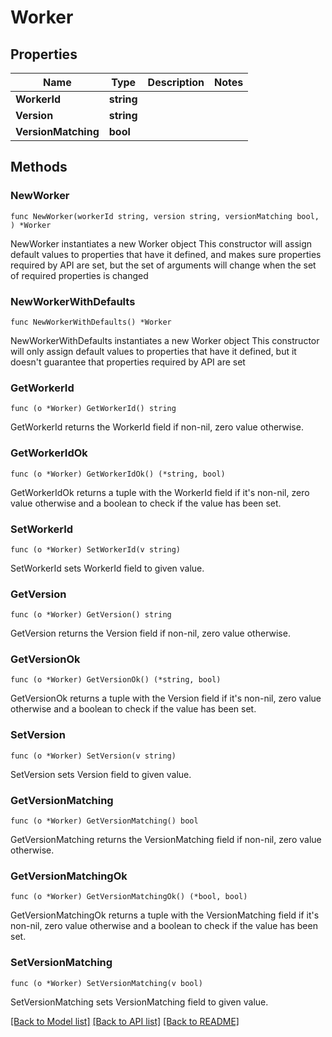 # Worker

## Properties

Name | Type | Description | Notes
------------ | ------------- | ------------- | -------------
**WorkerId** | **string** |  | 
**Version** | **string** |  | 
**VersionMatching** | **bool** |  | 

## Methods

### NewWorker

`func NewWorker(workerId string, version string, versionMatching bool, ) *Worker`

NewWorker instantiates a new Worker object
This constructor will assign default values to properties that have it defined,
and makes sure properties required by API are set, but the set of arguments
will change when the set of required properties is changed

### NewWorkerWithDefaults

`func NewWorkerWithDefaults() *Worker`

NewWorkerWithDefaults instantiates a new Worker object
This constructor will only assign default values to properties that have it defined,
but it doesn't guarantee that properties required by API are set

### GetWorkerId

`func (o *Worker) GetWorkerId() string`

GetWorkerId returns the WorkerId field if non-nil, zero value otherwise.

### GetWorkerIdOk

`func (o *Worker) GetWorkerIdOk() (*string, bool)`

GetWorkerIdOk returns a tuple with the WorkerId field if it's non-nil, zero value otherwise
and a boolean to check if the value has been set.

### SetWorkerId

`func (o *Worker) SetWorkerId(v string)`

SetWorkerId sets WorkerId field to given value.


### GetVersion

`func (o *Worker) GetVersion() string`

GetVersion returns the Version field if non-nil, zero value otherwise.

### GetVersionOk

`func (o *Worker) GetVersionOk() (*string, bool)`

GetVersionOk returns a tuple with the Version field if it's non-nil, zero value otherwise
and a boolean to check if the value has been set.

### SetVersion

`func (o *Worker) SetVersion(v string)`

SetVersion sets Version field to given value.


### GetVersionMatching

`func (o *Worker) GetVersionMatching() bool`

GetVersionMatching returns the VersionMatching field if non-nil, zero value otherwise.

### GetVersionMatchingOk

`func (o *Worker) GetVersionMatchingOk() (*bool, bool)`

GetVersionMatchingOk returns a tuple with the VersionMatching field if it's non-nil, zero value otherwise
and a boolean to check if the value has been set.

### SetVersionMatching

`func (o *Worker) SetVersionMatching(v bool)`

SetVersionMatching sets VersionMatching field to given value.



[[Back to Model list]](../README.md#documentation-for-models) [[Back to API list]](../README.md#documentation-for-api-endpoints) [[Back to README]](../README.md)


